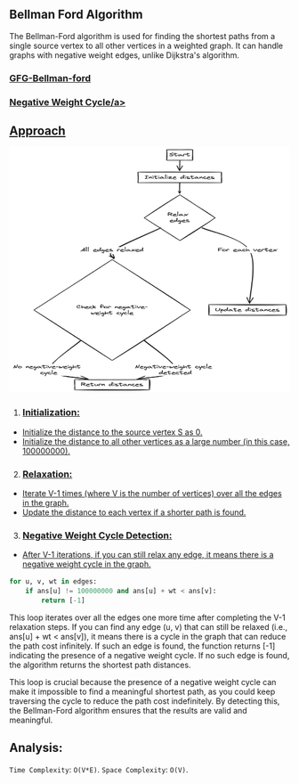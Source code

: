 ## Bellman Ford Algorithm

The Bellman-Ford algorithm is used for finding the shortest paths from a single source vertex to all other vertices in a weighted graph. It can handle graphs with negative weight edges, unlike Dijkstra's algorithm.

<h3><a href="https://www.geeksforgeeks.org/problems/distance-from-the-source-bellman-ford-algorithm/1?utm_source=geeksforgeeks">GFG-Bellman-ford</a></h3>
<h3><a href="https://www.geeksforgeeks.org/problems/negative-weight-cycle3504/1?utm_source=geeksforgeeks">Negative Weight Cycle/a></h3>

## Approach

<img src="../../../assets/graph/bellman.png" height="440" width="520">

1. ### Initialization:

- Initialize the distance to the source vertex S as 0.
- Initialize the distance to all other vertices as a large number (in this case, 100000000).

2. ### Relaxation:

- Iterate V-1 times (where V is the number of vertices) over all the edges in the graph.
- Update the distance to each vertex if a shorter path is found.

3. ### Negative Weight Cycle Detection:

- After V-1 iterations, if you can still relax any edge, it means there is a negative weight cycle in the graph.

```py
for u, v, wt in edges:
    if ans[u] != 100000000 and ans[u] + wt < ans[v]:
        return [-1]

```

This loop iterates over all the edges one more time after completing the V-1 relaxation steps.
If you can find any edge (u, v) that can still be relaxed (i.e., ans[u] + wt < ans[v]), it means there is a cycle in the graph that can reduce the path cost infinitely.
If such an edge is found, the function returns [-1] indicating the presence of a negative weight cycle.
If no such edge is found, the algorithm returns the shortest path distances.

This loop is crucial because the presence of a negative weight cycle can make it impossible to find a meaningful shortest path, as you could keep traversing the cycle to reduce the path cost indefinitely. By detecting this, the Bellman-Ford algorithm ensures that the results are valid and meaningful.

## Analysis:

`Time Complexity`: `O(V*E)`.
`Space Complexity`: `O(V)`.
